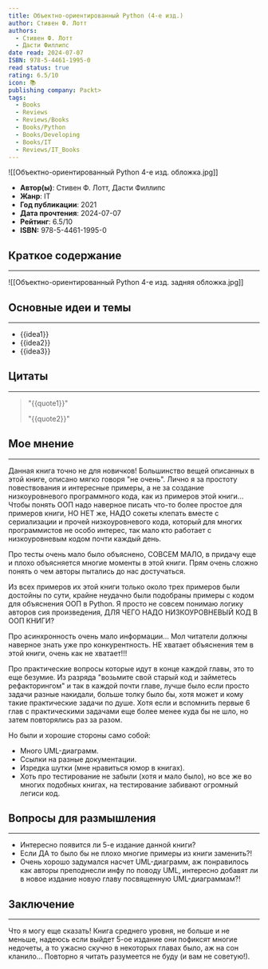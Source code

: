 ```yaml
---
title: Объектно-ориентированный Python (4-е изд.)
author: Стивен Ф. Лотт
authors:
  - Стивен Ф. Лотт
  - Дасти Филлипс
date read: 2024-07-07
ISBN: 978-5-4461-1995-0
read status: true
rating: 6.5/10
icon: 📚
publishing company: Packt>
tags:
  - Books
  - Reviews
  - Reviews/Books
  - Books/Python
  - Books/Developing
  - Books/IT
  - Reviews/IT_Books
---
```

![[Объектно-ориентированный Python 4-е изд. обложка.jpg]]

- **Автор(ы)**: Стивен Ф. Лотт, Дасти Филлипс
- **Жанр**: IT
- **Год публикации**: 2021
- **Дата прочтения**: 2024-07-07
- **Рейтинг**: 6.5/10
- **ISBN:** 978-5-4461-1995-0



## Краткое содержание
---

![[Объектно-ориентированный Python 4-е изд. задняя обложка.jpg]]




## Основные идеи и темы
---

- {{idea1}}
- {{idea2}}
- {{idea3}}



## Цитаты
---

> "{{quote1}}"
> 
> "{{quote2}}"




## Мое мнение
---

Данная книга точно не для новичков! Большинство вещей описанных в этой книге, описано мягко говоря "не очень". Лично я за простоту повествования и интересные примеры, а не за создание низкоуровневого программного кода, как из примеров этой книги... Чтобы понять ООП надо наверное писать что-то более простое для примеров книги, НО НЕТ же, НАДО сокеты клепать вместе с сериализации и прочей низкоуровневого кода, который для многих программистов не особо интерес, так мало кто работает с низкоуровневым кодом почти каждый день.

Про тесты очень мало было объяснено, СОВСЕМ МАЛО, в придачу еще и плохо объясняется многие моменты в этой книги. Прям очень сложно понять о чем авторы пытались до нас достучаться.

Из всех примеров их этой книги только около трех примеров были достойны по сути, крайне неудачно были подобраны примеры с кодом для объяснения ООП в Python. Я просто не совсем понимаю логику авторов сия произведения, ДЛЯ ЧЕГО НАДО НИЗКОУРОВНЕВЫЙ КОД В ООП КНИГИ?

Про асинхронность очень мало информации... Мол читатели должны наверное знать уже про конкурентность. НЕ хватает объяснения тем в этой книги, очень как не хватает!!!

Про практические вопросы которые идут в конце каждой главы, это то еще безумие. Из разряда "возьмите свой старый код и займетесь рефакторингом" и так в каждой почти главе, лучше было если просто задачи разные накидали, больше толку было бы, хотя может и кому такие практические задачи по душе. Хотя если и вспомнить первые 6 глав с практическими задачами еще более менее куда бы не шло, но затем повторялись раз за разом.

Но были и хорошие стороны само собой:

- Много UML-диаграмм.
- Ссылки на разные документации.
- Изредка шутки (мне нравиться юмор в книгах).
- Хоть про тестирование не забыли (хотя и мало было), но все же во многих подобных книгах, на тестирование забивают огромный легиси код.




## Вопросы для размышления
---

- Интересно появится ли 5-е издание данной книги?
- Если ДА то было бы не плохо многие примеры из книги заменить?!
- Очень хорошо задумался насчет UML-диаграмм, аж понравилось как авторы преподнесли инфу по поводу UML, интересно добавят ли в новое издание новую главу посвященную UML-диаграммам?!



## Заключение
---

Что я могу еще сказать! Книга среднего уровня, не больше и не меньше, надеюсь если выйдет 5-ое издание они пофиксят многие недочеты, а то ужасно скучно в некоторых главах было, аж на сон кланило... Повторно я читать разумеется не буду (и вам не советую!).